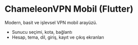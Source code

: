 # ChameleonVPN Mobil (Flutter)
Modern, basit ve işlevsel VPN mobil arayüzü.
- Sunucu seçimi, kota, bağlantı
- Hesap, tema, dil, giriş, kayıt ve çıkış ekranları
